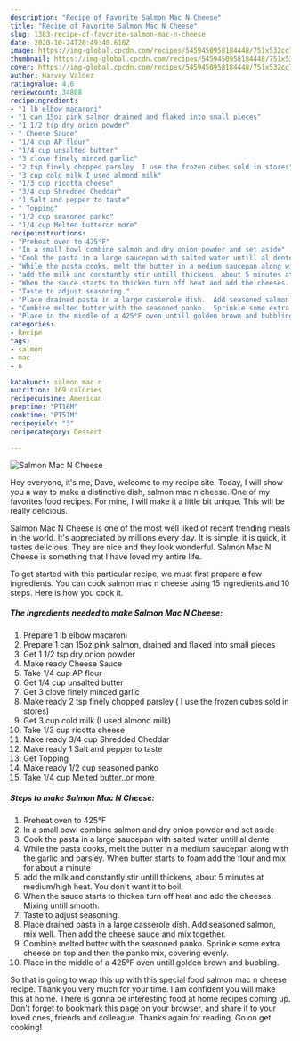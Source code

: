 ```yaml
---
description: "Recipe of Favorite Salmon Mac N Cheese"
title: "Recipe of Favorite Salmon Mac N Cheese"
slug: 1383-recipe-of-favorite-salmon-mac-n-cheese
date: 2020-10-24T20:49:40.610Z
image: https://img-global.cpcdn.com/recipes/5459450958184448/751x532cq70/salmon-mac-n-cheese-recipe-main-photo.jpg
thumbnail: https://img-global.cpcdn.com/recipes/5459450958184448/751x532cq70/salmon-mac-n-cheese-recipe-main-photo.jpg
cover: https://img-global.cpcdn.com/recipes/5459450958184448/751x532cq70/salmon-mac-n-cheese-recipe-main-photo.jpg
author: Harvey Valdez
ratingvalue: 4.6
reviewcount: 34808
recipeingredient:
- "1 lb elbow macaroni"
- "1 can 15oz pink salmon drained and flaked into small pieces"
- "1 1/2 tsp dry onion powder"
- " Cheese Sauce"
- "1/4 cup AP flour"
- "1/4 cup unsalted butter"
- "3 clove finely minced garlic"
- "2 tsp finely chopped parsley  I use the frozen cubes sold in stores"
- "3 cup cold milk I used almond milk"
- "1/3 cup ricotta cheese"
- "3/4 cup Shredded Cheddar"
- "1 Salt and pepper to taste"
- " Topping"
- "1/2 cup seasoned panko"
- "1/4 cup Melted butteror more"
recipeinstructions:
- "Preheat oven to 425°F"
- "In a small bowl combine salmon and dry onion powder and set aside"
- "Cook the pasta in a large saucepan with salted water untill al dente"
- "While the pasta cooks, melt the butter in a medium saucepan along with the garlic and parsley.  When butter starts to foam add the flour and mix for about a minute"
- "add the milk and constantly stir untill thickens, about 5 minutes at medium/high heat.  You don&#39;t want it to boil."
- "When the sauce starts to thicken turn off heat and add the cheeses. Mixing untill smooth."
- "Taste to adjust seasoning."
- "Place drained pasta in a large casserole dish.  Add seasoned salmon, mix well.  Then add the cheese sauce and mix together."
- "Combine melted butter with the seasoned panko.  Sprinkle some extra cheese on top and then the panko mix, covering evenly."
- "Place in the middle of a 425°F oven untill golden brown and bubbling."
categories:
- Recipe
tags:
- salmon
- mac
- n

katakunci: salmon mac n 
nutrition: 169 calories
recipecuisine: American
preptime: "PT16M"
cooktime: "PT51M"
recipeyield: "3"
recipecategory: Dessert

---
```



![Salmon Mac N Cheese](https://img-global.cpcdn.com/recipes/5459450958184448/751x532cq70/salmon-mac-n-cheese-recipe-main-photo.jpg)

Hey everyone, it's me, Dave, welcome to my recipe site. Today, I will show you a way to make a distinctive dish, salmon mac n cheese. One of my favorites food recipes. For mine, I will make it a little bit unique. This will be really delicious.



Salmon Mac N Cheese is one of the most well liked of recent trending meals in the world. It's appreciated by millions every day. It is simple, it is quick, it tastes delicious. They are nice and they look wonderful. Salmon Mac N Cheese is something that I have loved my entire life.


To get started with this particular recipe, we must first prepare a few ingredients. You can cook salmon mac n cheese using 15 ingredients and 10 steps. Here is how you cook it.

<!--inarticleads1-->

##### The ingredients needed to make Salmon Mac N Cheese:

1. Prepare 1 lb elbow macaroni
1. Prepare 1 can 15oz pink salmon, drained and flaked into small pieces
1. Get 1 1/2 tsp dry onion powder
1. Make ready  Cheese Sauce
1. Take 1/4 cup AP flour
1. Get 1/4 cup unsalted butter
1. Get 3 clove finely minced garlic
1. Make ready 2 tsp finely chopped parsley ( I use the frozen cubes sold in stores)
1. Get 3 cup cold milk (I used almond milk)
1. Take 1/3 cup ricotta cheese
1. Make ready 3/4 cup Shredded Cheddar
1. Make ready 1 Salt and pepper to taste
1. Get  Topping
1. Make ready 1/2 cup seasoned panko
1. Take 1/4 cup Melted butter..or more




<!--inarticleads2-->

##### Steps to make Salmon Mac N Cheese:

1. Preheat oven to 425°F
1. In a small bowl combine salmon and dry onion powder and set aside
1. Cook the pasta in a large saucepan with salted water untill al dente
1. While the pasta cooks, melt the butter in a medium saucepan along with the garlic and parsley.  When butter starts to foam add the flour and mix for about a minute
1. add the milk and constantly stir untill thickens, about 5 minutes at medium/high heat.  You don&#39;t want it to boil.
1. When the sauce starts to thicken turn off heat and add the cheeses. Mixing untill smooth.
1. Taste to adjust seasoning.
1. Place drained pasta in a large casserole dish.  Add seasoned salmon, mix well.  Then add the cheese sauce and mix together.
1. Combine melted butter with the seasoned panko.  Sprinkle some extra cheese on top and then the panko mix, covering evenly.
1. Place in the middle of a 425°F oven untill golden brown and bubbling.




So that is going to wrap this up with this special food salmon mac n cheese recipe. Thank you very much for your time. I am confident you will make this at home. There is gonna be interesting food at home recipes coming up. Don't forget to bookmark this page on your browser, and share it to your loved ones, friends and colleague. Thanks again for reading. Go on get cooking!
